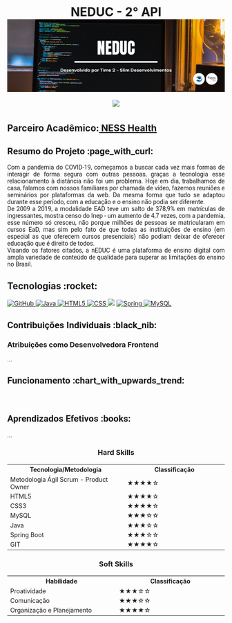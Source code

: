 <html>
<body>
 
 <h1 align="center"> NEDUC - 2° API
 <br>
  <img src="https://github.com/camilaffpacheco/Portfolio/blob/main/imagens/neduc.png"/>
 <br>
<a href="https://github.com/DevSlim001/API_NEDUC"><img src="https://img.shields.io/badge/GitHub-Repositório Projeto-181717?style=for-the-badge&logo=github"></a>
</h1>

 <h2> Parceiro Acadêmico:<a href="https://ness.com.br/health.php"> NESS Health</a></h2>
  
<h2 style="font-family:roboto;"> Resumo do Projeto :page_with_curl:</h2>
<p align="justify" style="font-family:roboto;"> Com a pandemia do COVID-19, começamos a buscar cada vez mais formas de interagir de forma segura com outras pessoas, graças a tecnologia esse relacionamento à distância não foi um problema. Hoje em dia, trabalhamos de casa, falamos com nossos familiares por chamada de vídeo, fazemos reuniões e seminários por plataformas da web. Da mesma forma que tudo se adaptou durante esse período, com a educação e o ensino não podia ser diferente. <br>
De 2009 a 2019, a modalidade EAD teve um salto de 378,9% em matrículas de ingressantes, mostra censo do Inep - um aumento de 4,7 vezes, com a pandemia, esse número só cresceu, não porque milhões de pessoas se matricularam em cursos EaD, mas sim pelo fato de que todas as instituições de ensino (em especial as que oferecem cursos presenciais) não podiam deixar de oferecer educação que é direito de todos.
 <br>
 Visando os fatores citados, a nEDUC é uma plataforma de ensino digital com ampla variedade de conteúdo de qualidade para superar as limitações do ensino no Brasil.
 </p>
  
<p><h2 id="tecnologias">Tecnologias :rocket: </h2></p>
 <div>
    <a href="gttps://github.com">
        <img alt="GitHub" src="https://img.shields.io/badge/GitHub-100000?style=for-the-badge&logo=github&logoColor=white"/>
    </a>
    <a href="https://www.java.com/pt-BR/">
        <img alt="Java" src="https://img.shields.io/badge/java-%23ED8B00.svg?&style=for-the-badge&logo=java&logoColor=white"/>
    </a>
    <a href="https://developer.mozilla.org/pt-BR/docs/Web/Guide/HTML/HTML5">
    <img alt="HTML5" src="https://img.shields.io/badge/HTML5-E34F26?style=for-the-badge&logo=html5&logoColor=white"/>
    </a>
    <a href="https://developer.mozilla.org/pt-BR/docs/Web/CSS">
    <img alt="CSS" src="https://img.shields.io/badge/CSS3-1572B6?style=for-the-badge&logo=css3&logoColor=white">
     <a href="https://www.thymeleaf.org/"><img src =
"https://img.shields.io/badge/Thymeleaf-50df26?style=for-the-badge&logoColor=white" /></a>
     <a href="https://spring.io">
    <img alt="Spring" src="https://img.shields.io/badge/spring-%236DB33F.svg?&style=for-the-badge&logo=spring&logoColor=white"/>
    <a href="https://www.mysql.com">
    <img alt="MySQL" src="https://img.shields.io/badge/mysql-%2300f.svg?&style=for-the-badge&logo=mysql&logoColor=white"/>
    </a>
     </div>
 
 <h2 style="font-family:roboto;"> Contribuições Individuais :black_nib:</h2>
  <h3> Atribuições como Desenvolvedora Frontend</h3>
  <p align="justify" style="font-family:roboto;">
...
  </p>
 
 <h2 style="font-family:roboto;"> Funcionamento :chart_with_upwards_trend:</h2>
    <div align="center">
      <img src = ""/>
   </div>
 
 <h2 style="font-family:roboto;"> Aprendizados Efetivos :books:</h2>
  <p align="justify" style="font-family:roboto;">
   ...
 </p>
   
   <h3 align="center"> Hard Skills </h3>
  <table align="center">
    <tr>
      <th width="350px">Tecnologia/Metodologia</th>
      <th width="350px">Classificação</th>
    </tr>
    <tr>
      <td>Metodologia Ágil Scrum - Product Owner</td>
      <td>★★★★☆</td>
    </tr>
     <tr>
      <td>HTML5</td>
      <td>★★★★☆</td>
    </tr>
        <tr>
      <td>CSS3</td>
      <td>★★★★☆</td>
    </tr>
    <tr>
      <td>MySQL</td>
      <td>★★★☆☆</td>
    </tr>	
    <tr>
      <td>Java</td>
      <td>★★★☆☆</td>
    </tr>
    <tr>
      <td>Spring Boot</td>
      <td>★★★☆☆</td>
    </tr>
   <tr>
      <td>GIT</td>
      <td>★★★★☆</td>
    </tr>
  </table>
  
  <h3 align="center">Soft Skills</h3>
  <table align="center">
    <tr>
      <th width="350px">Habilidade</th>
      <th width="350px">Classificação</th>
    </tr>
    <tr>
      <td>Proatividade</td>
      <td>★★★☆☆</td>
    </tr>
    <tr>
      <td>Comunicação</td>
      <td>★★★☆☆</td>
    </tr>
    <tr>
      <td>Organização e Planejamento</td>
      <td>★★★★☆</td>
    </tr>
  </table>
            
</body>
</html>
